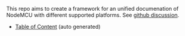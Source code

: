 This repo aims to create a framework for an unified documenation of NodeMCU with different supported platforms.
See [github discussion](https://github.com/nodemcu/nodemcu-firmware/issues/2299).

- [Table of Content](handbook/toc.md) (auto generated)
